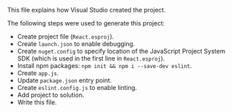 This file explains how Visual Studio created the project.

The following steps were used to generate this project:
- Create project file (`React.esproj`).
- Create `launch.json` to enable debugging.
- Create `nuget.config` to specify location of the JavaScript Project System SDK (which is used in the first line in `React.esproj`).
- Install npm packages: `npm init && npm i --save-dev eslint`.
- Create `app.js`.
- Update `package.json` entry point.
- Create `eslint.config.js` to enable linting.
- Add project to solution.
- Write this file.
